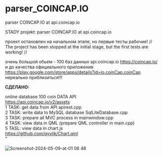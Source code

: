# parser_COINCAP.IO
parser COINCAP.IO at api.coincap.io


STADY projekt: parser COINCAP.IO at api.coincap.io

проект остановлен на начальном этапе, но первые тесты рабочие! // The project has been stopped at the initial stage, but the first tests are working! //

очень большой обьем - 100 баз данных api.coincap.io https://coincap.io/
и до качества официального приложения https://play.google.com/store/apps/details?id=io.coinCap.coinCap
нереально  приблизиться!!!

**СДЕЛАНО:**

<div>online database 100 coin DATA API<br>
                            <a href=https://api.coincap.io/v2/assets>https://api.coincap.io/v2/assets</a><br>
                            1 TASK: get data from API apirest.cpp<br>
                            2 TASK: write data to MySQL database SqlLiteDatabase.cpp<br>
                            3 TASK: prepare all MVC process in mainwindow.cpp<br>
                            4 TASK: view data in QML (prepare QML controller in main.cpp)<br>
                            5 TASL: view data in chart.js<br>
                            <a href=https://github.com/qyvlik/Chart.qml>https://github.com/qyvlik/Chart.qml</a><br>
                            </div>"

![Screenshot-2024-05-09-at-01 06 48](https://github.com/dmytra/parser_COINCAP.IO/assets/105235692/9676c7ce-82cc-4bc1-84fe-7dce30e43e6f)

